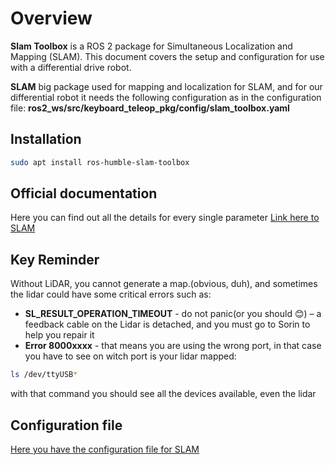 
# Overview

  **Slam Toolbox** is a ROS 2 package for Simultaneous Localization and Mapping (SLAM). This document covers the setup and configuration for use with a differential drive robot.

**SLAM** big package used for mapping and localization for SLAM, and for our differential robot it needs the following configuration as in the configuration file:  **ros2_ws/src/keyboard_teleop_pkg/config/slam_toolbox.yaml**

## Installation

```bash
sudo apt install ros-humble-slam-toolbox 
```

## Official documentation

Here you can find out all the details for every single parameter [Link here to SLAM](https://docs.ros.org/en/humble/p/slam_toolbox)

## Key Reminder

Without LiDAR, you cannot generate a map.(obvious, duh), and sometimes the lidar could have some critical errors such as:

- **SL_RESULT_OPERATION_TIMEOUT** - do not panic(or you should 😊) – a feedback cable on the Lidar is detached, and you must go to Sorin to help you repair it
- **Error 8000xxxx** - that means you are using the wrong port, in that case you have to see on witch port is your lidar mapped:

```bash
ls /dev/ttyUSB*
```

with that command you should see all the devices available, even the lidar

## Configuration file 

[Here you have the configuration file for SLAM](/SlamNode/slam_toolbox_config.yaml)
